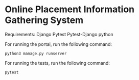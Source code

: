 # Online Placement Information Gathering System

Requirements:
Django
Pytest
Pytest-Django
python

For running the portal, run the following command:
``` 
python3 manage.py runserver
```
For running the tests, run the following command:
```
pytest
```
